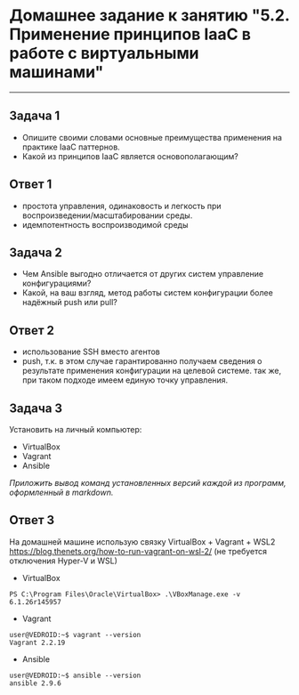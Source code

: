 # Домашнее задание к занятию "5.2. Применение принципов IaaC в работе с виртуальными машинами"

---

## Задача 1

- Опишите своими словами основные преимущества применения на практике IaaC паттернов.
- Какой из принципов IaaC является основополагающим?

## Ответ 1
- простота управления, одинаковость и легкость при воспроизведении/масштабировании среды.
- идемпотентность воспроизводимой среды

## Задача 2

- Чем Ansible выгодно отличается от других систем управление конфигурациями?
- Какой, на ваш взгляд, метод работы систем конфигурации более надёжный push или pull?

## Ответ 2
- использование SSH вместо агентов
- push, т.к. в этом случае гарантированно получаем сведения о результате применения конфигурации на целевой системе. так же, при таком подходе имеем единую точку управления.

## Задача 3

Установить на личный компьютер:

- VirtualBox
- Vagrant
- Ansible

*Приложить вывод команд установленных версий каждой из программ, оформленный в markdown.*

## Ответ 3
На домашней машине использую связку VirtualBox + Vagrant + WSL2
https://blog.thenets.org/how-to-run-vagrant-on-wsl-2/ (не требуется отключения Hyper-V и WSL)

- VirtualBox
```
PS C:\Program Files\Oracle\VirtualBox> .\VBoxManage.exe -v
6.1.26r145957
```

- Vagrant
```
user@VEDROID:~$ vagrant --version
Vagrant 2.2.19
```

- Ansible
```
user@VEDROID:~$ ansible --version
ansible 2.9.6
```

